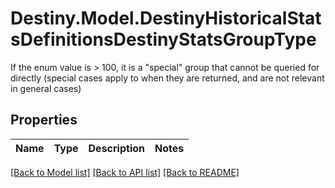 # Destiny.Model.DestinyHistoricalStatsDefinitionsDestinyStatsGroupType
If the enum value is > 100, it is a \"special\" group that cannot be queried for directly (special cases apply to when they are returned, and are not relevant in general cases)

## Properties

Name | Type | Description | Notes
------------ | ------------- | ------------- | -------------

[[Back to Model list]](../README.md#documentation-for-models) [[Back to API list]](../README.md#documentation-for-api-endpoints) [[Back to README]](../README.md)

